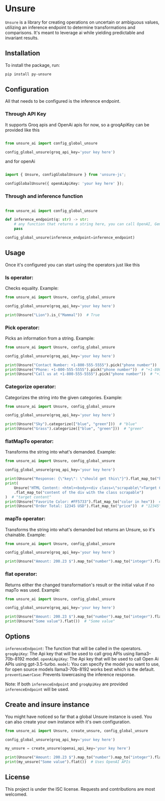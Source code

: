 # Unsure

`Unsure` is a library for creating operations on uncertain or ambiguous values, utilizing an inference endpoint to determine transformations and comparisons. It's meant to leverage ai while yielding predictable and invariant results.

## Installation

To install the package, run:

```bash
pip install py-unsure
```

## Configuration

All that needs to be configured is the inference endpoint.

### Through API Key

It supports Groq apis and OpenAi apis for now, so a groqApiKey can be provided like this

```python

from unsure_ai import config_global_unsure

config_global_unsure(groq_api_key='your key here')

```

and for openAi

```python

import { Unsure, configGlobalUnsure } from 'unsure-js';

configGlobalUnsure({ openAiApiKey: 'your key here' });

```

### Through and inference function

```python

from unsure_ai import config_global_unsure

def inference_endpoint(q: str) -> str:
    # any function that returns a string here, you can call OpenAI, Gemini, Claude, or your own model, just return a string
    pass

config_global_unsure(inference_endpoint=inference_endpoint)

```

## Usage

Once it's configured you can start using the operators just like this

### Is operator:
Checks equality. Example:

```python
from unsure_ai import Unsure, config_global_unsure

config_global_unsure(groq_api_key='your key here')

print(Unsure("Lion").is_("Mammal"))  # True

```

### Pick operator:
Picks an information from a string. Example:

```python
from unsure_ai import Unsure, config_global_unsure

config_global_unsure(groq_api_key='your key here')

print(Unsure("Contact Number: +1-800-555-5555").pick("phone number"))  # "+1-800-555-5555"
print(Unsure("Phone: +1-800-555-5555").pick("phone number"))  # "+1-800-555-5555"
print(Unsure("Call us at +1-800-555-5555").pick("phone number"))  # "+1-800-555-5555"

```

### Categorize operator:
Categorizes the string into the given categories. Example:

```python
from unsure_ai import Unsure, config_global_unsure

config_global_unsure(groq_api_key='your key here')

print(Unsure("Sky").categorize(["blue", "green"]))  # "blue"
print(Unsure("Grass").categorize(["blue", "green"]))  # "green"

```

### flatMapTo operator:
Transforms the string into what's demanded. Example:

```python
from unsure_ai import Unsure, config_global_unsure

config_global_unsure(groq_api_key='your key here')

print(Unsure("Response: {\"key\": \"should get this\"}").flat_map_to("key's value"))  # "should get this"
print(
    Unsure("HTML Content: <html><body><div class=\"scrapable\">Target Content<div></body></html>")
    .flat_map_to("content of the div with the class scrapable")
)  # "target content"
print(Unsure("Favorite Color: #FF5733").flat_map_to("color in hex"))  # "#ff5733"
print(Unsure("Order Total: 12345 USD").flat_map_to("price"))  # "12345"

```

### mapTo operator:
Transforms the string into what's demanded but returns an Unsure, so it's chainable. Example:

```python
from unsure_ai import Unsure, config_global_unsure

config_global_unsure(groq_api_key='your key here')

print(Unsure("Amount: 200.23 $").map_to("number").map_to("integer").flat())  # "200"
```

### flat operator:
Returns either the changed transformation's result or the initial value if no mapTo was used. Example:

```python
from unsure_ai import Unsure, config_global_unsure

config_global_unsure(groq_api_key='your key here')

print(Unsure("Amount: 200.23 $").map_to("number").map_to("integer").flat())  # "200"
print(Unsure("Some value").flat())  # "Some value"
```

## Options
`inferenceEndpoint`: The function that will be called in the operators.
`groqApiKey`: The Api key that will be used to call groq APIs using llama3-70b-8192 model.
`openAiApiKey`: The Api key that will be used to call Open Ai APIs using gpt-3.5-turbo.
`model`: You can specify the model you want to use, for open source models llama3-70b-8192 works best which is the default. 
`preventLowerCase`: Prevents lowercasing the inference response.

Note: If both `inferenceEndpoint` and `groqApiKey` are provided `inferenceEndpoint` will be used.

## Create and insure instance
You might have noticed so far that a global Unsure instance is used. You can also create your own
instance with it's own configuration.

```python
from unsure_ai import Unsure, create_unsure, config_global_unsure

config_global_unsure(groq_api_key='your key here')

my_unsure = create_unsure(openai_api_key='your key here')

print(Unsure("Amount: 200.23 $").map_to("number").map_to("integer").flat())  # Uses Groq
print(my_unsure("Some value").flat())  # Uses OpenAI APIs
```

## License
This project is under the ISC license. Requests and contributions are most welcomed.